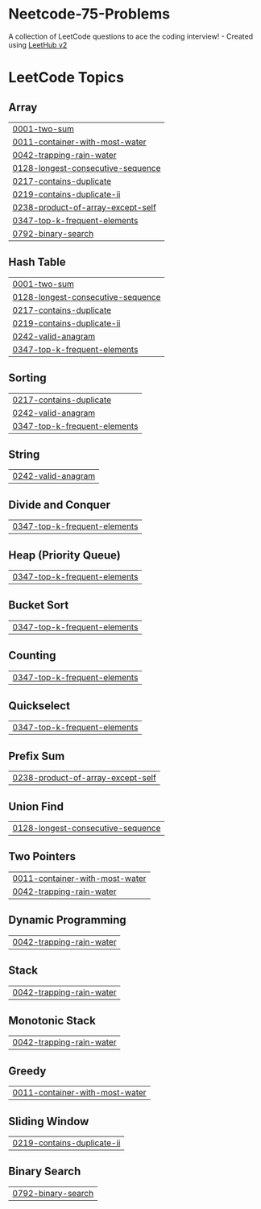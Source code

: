 # Neetcode-75-Problems
A collection of LeetCode questions to ace the coding interview! - Created using [LeetHub v2](https://github.com/arunbhardwaj/LeetHub-2.0)

<!---LeetCode Topics Start-->
# LeetCode Topics
## Array
|  |
| ------- |
| [0001-two-sum](https://github.com/code-with-anonymous/Neetcode-75-Problems/tree/master/0001-two-sum) |
| [0011-container-with-most-water](https://github.com/code-with-anonymous/Neetcode-75-Problems/tree/master/0011-container-with-most-water) |
| [0042-trapping-rain-water](https://github.com/code-with-anonymous/Neetcode-75-Problems/tree/master/0042-trapping-rain-water) |
| [0128-longest-consecutive-sequence](https://github.com/code-with-anonymous/Neetcode-75-Problems/tree/master/0128-longest-consecutive-sequence) |
| [0217-contains-duplicate](https://github.com/code-with-anonymous/Neetcode-75-Problems/tree/master/0217-contains-duplicate) |
| [0219-contains-duplicate-ii](https://github.com/code-with-anonymous/Neetcode-75-Problems/tree/master/0219-contains-duplicate-ii) |
| [0238-product-of-array-except-self](https://github.com/code-with-anonymous/Neetcode-75-Problems/tree/master/0238-product-of-array-except-self) |
| [0347-top-k-frequent-elements](https://github.com/code-with-anonymous/Neetcode-75-Problems/tree/master/0347-top-k-frequent-elements) |
| [0792-binary-search](https://github.com/code-with-anonymous/Neetcode-75-Problems/tree/master/0792-binary-search) |
## Hash Table
|  |
| ------- |
| [0001-two-sum](https://github.com/code-with-anonymous/Neetcode-75-Problems/tree/master/0001-two-sum) |
| [0128-longest-consecutive-sequence](https://github.com/code-with-anonymous/Neetcode-75-Problems/tree/master/0128-longest-consecutive-sequence) |
| [0217-contains-duplicate](https://github.com/code-with-anonymous/Neetcode-75-Problems/tree/master/0217-contains-duplicate) |
| [0219-contains-duplicate-ii](https://github.com/code-with-anonymous/Neetcode-75-Problems/tree/master/0219-contains-duplicate-ii) |
| [0242-valid-anagram](https://github.com/code-with-anonymous/Neetcode-75-Problems/tree/master/0242-valid-anagram) |
| [0347-top-k-frequent-elements](https://github.com/code-with-anonymous/Neetcode-75-Problems/tree/master/0347-top-k-frequent-elements) |
## Sorting
|  |
| ------- |
| [0217-contains-duplicate](https://github.com/code-with-anonymous/Neetcode-75-Problems/tree/master/0217-contains-duplicate) |
| [0242-valid-anagram](https://github.com/code-with-anonymous/Neetcode-75-Problems/tree/master/0242-valid-anagram) |
| [0347-top-k-frequent-elements](https://github.com/code-with-anonymous/Neetcode-75-Problems/tree/master/0347-top-k-frequent-elements) |
## String
|  |
| ------- |
| [0242-valid-anagram](https://github.com/code-with-anonymous/Neetcode-75-Problems/tree/master/0242-valid-anagram) |
## Divide and Conquer
|  |
| ------- |
| [0347-top-k-frequent-elements](https://github.com/code-with-anonymous/Neetcode-75-Problems/tree/master/0347-top-k-frequent-elements) |
## Heap (Priority Queue)
|  |
| ------- |
| [0347-top-k-frequent-elements](https://github.com/code-with-anonymous/Neetcode-75-Problems/tree/master/0347-top-k-frequent-elements) |
## Bucket Sort
|  |
| ------- |
| [0347-top-k-frequent-elements](https://github.com/code-with-anonymous/Neetcode-75-Problems/tree/master/0347-top-k-frequent-elements) |
## Counting
|  |
| ------- |
| [0347-top-k-frequent-elements](https://github.com/code-with-anonymous/Neetcode-75-Problems/tree/master/0347-top-k-frequent-elements) |
## Quickselect
|  |
| ------- |
| [0347-top-k-frequent-elements](https://github.com/code-with-anonymous/Neetcode-75-Problems/tree/master/0347-top-k-frequent-elements) |
## Prefix Sum
|  |
| ------- |
| [0238-product-of-array-except-self](https://github.com/code-with-anonymous/Neetcode-75-Problems/tree/master/0238-product-of-array-except-self) |
## Union Find
|  |
| ------- |
| [0128-longest-consecutive-sequence](https://github.com/code-with-anonymous/Neetcode-75-Problems/tree/master/0128-longest-consecutive-sequence) |
## Two Pointers
|  |
| ------- |
| [0011-container-with-most-water](https://github.com/code-with-anonymous/Neetcode-75-Problems/tree/master/0011-container-with-most-water) |
| [0042-trapping-rain-water](https://github.com/code-with-anonymous/Neetcode-75-Problems/tree/master/0042-trapping-rain-water) |
## Dynamic Programming
|  |
| ------- |
| [0042-trapping-rain-water](https://github.com/code-with-anonymous/Neetcode-75-Problems/tree/master/0042-trapping-rain-water) |
## Stack
|  |
| ------- |
| [0042-trapping-rain-water](https://github.com/code-with-anonymous/Neetcode-75-Problems/tree/master/0042-trapping-rain-water) |
## Monotonic Stack
|  |
| ------- |
| [0042-trapping-rain-water](https://github.com/code-with-anonymous/Neetcode-75-Problems/tree/master/0042-trapping-rain-water) |
## Greedy
|  |
| ------- |
| [0011-container-with-most-water](https://github.com/code-with-anonymous/Neetcode-75-Problems/tree/master/0011-container-with-most-water) |
## Sliding Window
|  |
| ------- |
| [0219-contains-duplicate-ii](https://github.com/code-with-anonymous/Neetcode-75-Problems/tree/master/0219-contains-duplicate-ii) |
## Binary Search
|  |
| ------- |
| [0792-binary-search](https://github.com/code-with-anonymous/Neetcode-75-Problems/tree/master/0792-binary-search) |
<!---LeetCode Topics End-->